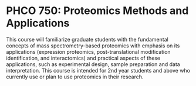 # PHCO 750: Proteomics Methods and Applications

This course will familiarize graduate students with the fundamental concepts of mass spectrometry-based proteomics with emphasis on its applications (expression proteomics, post-translational modification identification, and interactomics) and practical aspects of these applications, such as experimental design, sample preparation and data interpretation. This course is intended for 2nd year students and above who currently use or plan to use proteomics in their research.